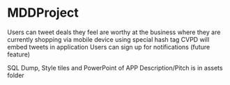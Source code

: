 MDDProject
==========
Users can tweet deals they feel are worthy at the business where they are currently shopping via mobile device using special hash tag
CVPD will embed tweets in application
Users can sign up for notifications (future feature)

SQL Dump, Style tiles and PowerPoint of APP Description/Pitch is in assets folder
